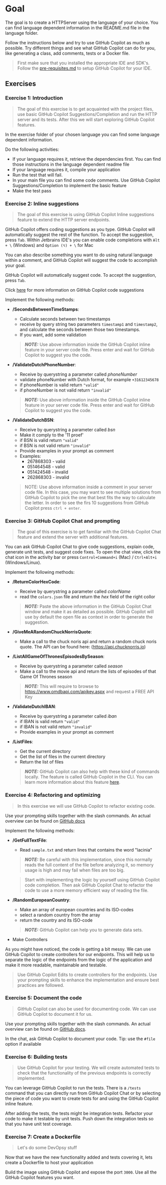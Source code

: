 # Goal

The goal is to create a HTTPServer using the language of your choice. You can find language dependent information in the README.md file in the language folder. 

Follow the instructions below and try to use GitHub Copilot as much as possible.
Try different things and see what GitHub Copilot can do for you, like generating a class, add comments, tests or a Docker file.

> First make sure that you installed the appropriate IDE and SDK's. Follow the [pre-requisites.md](../README.md#pre-requisites) to setup GitHub Copilot for your IDE.

## Exercises

### Exercise 1: Introduction

> The goal of this exercise is to get acquainted with the project files, use basic GitHub Copilot Suggestions/Completion and run the HTTP server and its tests. After this we will start exploring GitHub Copilot features. 

In the exercise folder of your chosen language you can find some language dependent information.

Do the following activities:
- If your language requires it, retrieve the dependencies first. You can find those instructions in the language dependent readme file
- If your language requires it, compile your application
- Run the test that will fail.
- In your main file you can find some code comments. Use GitHub Copilot Suggestions/Completion to implement the basic feature
- Make the test pass

### Exercise 2: Inline suggestions

>The goal of this exercise is using GitHub Copilot Inline suggestions feature to extend the HTTP server endpoints. 

GitHub Copilot offers coding suggestions as you type. GitHub Copilot will automatically suggest the rest of the function. To accept the suggestion, press `Tab`. Within Jetbrains IDE's you can enable code completions with `Alt + \` (Windows) and `Option (⌥) + \` for Mac 

You can also describe something you want to do using natural language within a comment, and GitHub Copilot will suggest the code to accomplish your goal.

GitHub Copilot will automatically suggest code. To accept the suggestion, press `Tab`.

Click [here](https://docs.github.com/en/copilot/using-github-copilot/getting-code-suggestions-in-your-ide-with-github-copilot#getting-code-suggestions-2) for more information on GitHub Copilot code suggestions


Implement the following methods:

- **/SecondsBetweenTimeStamps**:

  - Calculate seconds between two timestamps
  - receive by query string two parameters `timestamp1` and `timestamp2`, and calculate the seconds between those two timestamps.
  - If you want, add some validation

  > **_NOTE:_** Use above information inside the GitHub Copilot inline feature in your server code file. Press enter and wait for GitHub Copilot to suggest you the code.

- **/ValidateDutchPhoneNumber**:

  - Receive by querystring a parameter called *phoneNumber*
  - validate phoneNumber with Dutch format, for example `+31612345678`
  - if phoneNumber is valid return `"valid"`
  - if phoneNumber is not valid return `"invalid"`

  > **_NOTE:_** Use above information inside the GitHub Copilot inline feature in your server code file. Press enter and wait for GitHub Copilot to suggest you the code.

- **/ValidateDutchBSN**:

  - Receive by querystring a parameter called *bsn*
  - Make it comply to the '11 proef'
  - if BSN is valid return `"valid"`
  - if BSN is not valid return `"invalid"`
  - Provide examples in your prompt as comment
  - Examples:
    - 267868303 - valid
    - 051464548 - valid
    - 051424548 - invalid
    - 262868303 - invalid

  > NOTE: Use above information inside a comment in your server code file. In this case, you may want to see multiple solutions from GitHub Copilot to pick the one that best fits the way to calculate the letter. In order to see the firs 10 suggestions from GitHub Copilot press `ctrl + enter`.

### Exercise 3: GitHub Copilot Chat and prompting

>The goal of this exercise is to get familiar with the GitHub Copilot Chat feature and extend the server with additional features.

You can ask GitHub Copilot Chat to give code suggestions, explain code, generate unit tests, and suggest code fixes. To open the chat view, click the chat icon in the activity bar or press `Control+Command+i` (Mac) / `Ctrl+Alt+i` (Windows/Linux).

Implement the following methods:

- **/ReturnColorHexCode**:

  - Receive by querystring a parameter called *colorName*
  - read the `colors.json` file and return the *hex* field of the right collor

  > **_NOTE:_** Paste the above information in the GitHub Copilot Chat window and make it as detailed as possible. GitHub Copilot will use by default the open file as context in order to generate the suggestion.

- **/GiveMeARandomChuckNorrisQuote**:

  - Make a call to the chuck noris api and return a random chuck noris quote. The API can be found here: (https://api.chucknorris.io)

- **/ListAllGameOfThronesEpisodesBySeason**:

  - Receive by querystring a parameter called *season*
  - Make a call to the movie api and return the lists of episodes of that Game Of Thrones season

  > **_NOTE:_** This will require to browse to https://www.omdbapi.com/apikey.aspx and request a FREE API Key

- **/ValidateDutchIBAN**:

  - Receive by querystring a parameter called *iban*
  - if IBAN is valid return `"valid"`
  - if IBAN is not valid return `"invalid"`
  - Provide examples in your prompt as comment

- **/ListFiles**:

  - Get the current directory
  - Get the list of files in the current directory
  - Return the list of files

  > **_NOTE:_** GitHub Copilot can also help with these kind of commands locally. The feature is called GitHub Copilot in the CLI. You can learn more information about this feature [here](https://docs.github.com/en/copilot/github-copilot-in-the-cli/about-github-copilot-in-the-cli).


### Exercise 4: Refactoring and optimizing

> In this exercise we will use GitHub Copilot to refactor existing code. 

Use your prompting skills together with the slash commands. An actual overview can be found on [GitHub docs](https://docs.github.com/en/copilot/using-github-copilot/copilot-chat/github-copilot-chat-cheat-sheet?tool=jetbrains)

Implement the following methods:

- **/GetFullTextFile**:

  - Read `sample.txt` and return lines that contains the word "lacinia"

  > **_NOTE:_** Be careful with this implementation, since this normally reads the full content of the file before analyzing it, so memory usage is high and may fail when files are too big.

  > Start with implementing the logic by yourself using GitHub Copilot code completion. Then ask GitHub Copilot Chat to refactor the code to use a more memory efficient way of reading the file. 

- **/RandomEuropeanCountry**:

  - Make an array of european countries and its ISO-codes
  - select a random country from the array
  - return the country and its ISO-code

  > **_NOTE:_** GitHub Copilot can help you to generate data sets.

- Make Controllers

As you might have noticed, the code is getting a bit messy. We can use GitHub Copilot to create controllers for our endpoints. This will help us to separate the logic of the endpoints from the logic of the application and make it more readable, maintainable and testable.

  > Use GitHub Copilot Edits to create controllers for the endpoints. Use your prompting skills to enhance the implementation and ensure best practices are followed.

### Exercise 5: Document the code

> GitHub Copilot can also be used for documenting code. We can use GitHub Copilot to document it for us. 

Use your prompting skills together with the slash commands. An actual overview can be found on [GitHub docs](https://docs.github.com/en/copilot/using-github-copilot/copilot-chat/github-copilot-chat-cheat-sheet?tool=jetbrains).

In the chat, ask GitHub Copilot to document your code. Tip: use the `#file` option if available

### Exercise 6: Building tests

> Use GitHub Copilot for your testing. We will create automated tests to check that the functionality of the previous endpoints is correctly implemented. 

You can leverage GitHub Copilot to run the tests. There is a `/tests` command that you can directly run from GitHub Copilot Chat or by selecting the piece of code you want to create tests for and using the GitHub Copilot inline feature.

After adding the tests, the tests might be integration tests. Refactor your code to make it testable by unit tests. Push down the integration tests so that you have unit test coverage.


### Exercise 7: Create a Dockerfile

> Let's do some DevOpsy stuff

Now that we have the new functionality added and tests covering it, lets create a Dockerfile to host your application

Build the image using GitHub Copilot and expose the port `3000`. Use all the GitHub Copilot features you want.